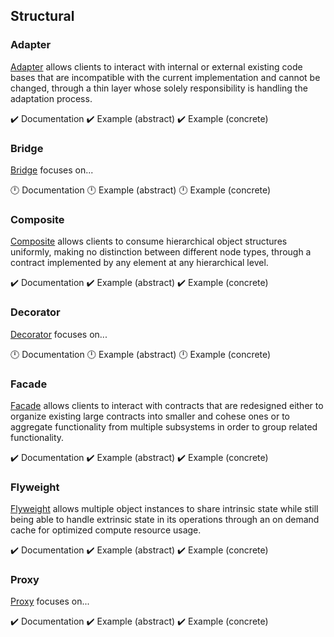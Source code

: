 ## Structural

### Adapter

[Adapter][adapter] allows clients to interact with internal or external existing code bases that are incompatible with
the current implementation and cannot be changed, through a thin layer whose solely responsibility is handling the
adaptation process.

:heavy_check_mark: Documentation
:heavy_check_mark: Example (abstract)
:heavy_check_mark: Example (concrete)

### Bridge

[Bridge][bridge] focuses on...

:clock12: Documentation
:clock12: Example (abstract)
:clock12: Example (concrete)

### Composite

[Composite][composite] allows clients to consume hierarchical object structures uniformly, making no distinction between
different node types, through a contract implemented by any element at any hierarchical level.

:heavy_check_mark: Documentation
:heavy_check_mark: Example (abstract)
:heavy_check_mark: Example (concrete)

### Decorator

[Decorator][decorator] focuses on...

:clock12: Documentation
:clock12: Example (abstract)
:clock12: Example (concrete)

### Facade

[Facade][facade] allows clients to interact with contracts that are redesigned either to organize existing large
contracts into smaller and cohese ones or to aggregate functionality from multiple subsystems in order to group related
functionality.

:heavy_check_mark: Documentation
:heavy_check_mark: Example (abstract)
:heavy_check_mark: Example (concrete)

### Flyweight

[Flyweight][flyweight] allows multiple object instances to share intrinsic state while still being able to handle
extrinsic state in its operations through an on demand cache for optimized compute resource usage.

:heavy_check_mark: Documentation
:heavy_check_mark: Example (abstract)
:heavy_check_mark: Example (concrete)

### Proxy

[Proxy][proxy] focuses on...

:heavy_check_mark: Documentation
:heavy_check_mark: Example (abstract)
:heavy_check_mark: Example (concrete)



[adapter]: ./adapter/
[bridge]: ./bridge/
[composite]: ./composite/
[decorator]: ./decorator/
[facade]: ./facade/
[flyweight]: ./flyweight/
[proxy]: ./proxy/